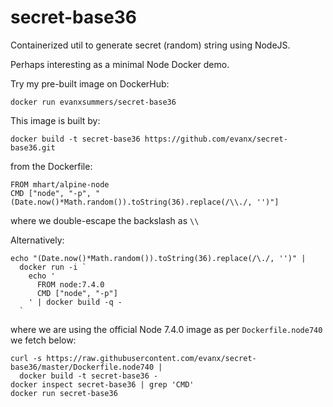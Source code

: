 
# secret-base36

Containerized util to generate secret (random) string using NodeJS.

Perhaps interesting as a minimal Node Docker demo.

Try my pre-built image on DockerHub:
```
docker run evanxsummers/secret-base36
```
This image is built by:
```
docker build -t secret-base36 https://github.com/evanx/secret-base36.git
```
from the Dockerfile:
```
FROM mhart/alpine-node
CMD ["node", "-p", "(Date.now()*Math.random()).toString(36).replace(/\\./, '')"]
```
where we double-escape the backslash as `\\`

Alternatively:
```shell
echo "(Date.now()*Math.random()).toString(36).replace(/\./, '')" |
  docker run -i `
    echo '
      FROM node:7.4.0
      CMD ["node", "-p"]
    ' | docker build -q -
  `
```
where we are using the official Node 7.4.0 image as per `Dockerfile.node740` we fetch below:
```shell
curl -s https://raw.githubusercontent.com/evanx/secret-base36/master/Dockerfile.node740 |
  docker build -t secret-base36 -
docker inspect secret-base36 | grep 'CMD'  
docker run secret-base36
```
